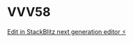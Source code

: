 # VVV58

[Edit in StackBlitz next generation editor ⚡️](https://stackblitz.com/~/github.com/weassss/VVV58)